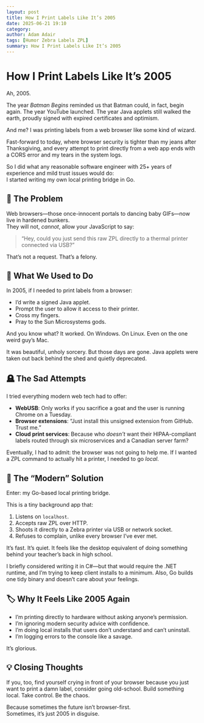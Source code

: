 ```yaml
---
layout: post
title: How I Print Labels Like It’s 2005
date: 2025-06-21 19:10
category: 
author: Adam Adair
tags: [Humor Zebra Labels ZPL]
summary: How I Print Labels Like It’s 2005
---
```

# How I Print Labels Like It’s 2005

Ah, 2005.

The year *Batman Begins* reminded us that Batman could, in fact, begin again. The year YouTube launched. The year Java applets still walked the earth, proudly signed with expired certificates and optimism.

And me? I was printing labels from a web browser like some kind of wizard.

Fast-forward to today, where browser security is tighter than my jeans after Thanksgiving, and every attempt to print directly from a web app ends with a CORS error and my tears in the system logs.

So I did what any reasonable software engineer with 25+ years of experience and mild trust issues would do:  
I started writing my own local printing bridge in Go.

## 🧻 The Problem

Web browsers—those once-innocent portals to dancing baby GIFs—now live in hardened bunkers.  
They will not, *cannot*, allow your JavaScript to say:

> “Hey, could you just send this raw ZPL directly to a thermal printer connected via USB?”  

That’s not a request. That’s a felony.

## 🦾 What We Used to Do

In 2005, if I needed to print labels from a browser:

- I’d write a signed Java applet.
- Prompt the user to allow it access to their printer.
- Cross my fingers.
- Pray to the Sun Microsystems gods.

And you know what? It worked. On Windows. On Linux. Even on the one weird guy’s Mac.

It was beautiful, unholy sorcery. But those days are gone. Java applets were taken out back behind the shed and quietly deprecated.

## 🪦 The Sad Attempts

I tried everything modern web tech had to offer:

- **WebUSB**: Only works if you sacrifice a goat and the user is running Chrome on a Tuesday.
- **Browser extensions**: “Just install this unsigned extension from GitHub. Trust me.”
- **Cloud print services**: Because who *doesn't* want their HIPAA-compliant labels routed through six microservices and a Canadian server farm?

Eventually, I had to admit: the browser was not going to help me. If I wanted a ZPL command to actually hit a printer, I needed to go *local*.

## 🧰 The “Modern” Solution

Enter: my Go-based local printing bridge.

This is a tiny background app that:

1. Listens on `localhost`.
2. Accepts raw ZPL over HTTP.
3. Shoots it directly to a Zebra printer via USB or network socket.
4. Refuses to complain, unlike every browser I’ve ever met.

It’s fast. It’s quiet. It feels like the desktop equivalent of doing something behind your teacher’s back in high school.

I briefly considered writing it in C#—but that would require the .NET runtime, and I’m trying to keep client installs to a minimum. Also, Go builds one tidy binary and doesn’t care about your feelings.

## 🏷️ Why It Feels Like 2005 Again

- I’m printing directly to hardware without asking anyone’s permission.
- I’m ignoring modern security advice with confidence.
- I’m doing local installs that users don’t understand and can’t uninstall.
- I’m logging errors to the console like a savage.

It’s glorious.

## 💡 Closing Thoughts

If you, too, find yourself crying in front of your browser because you just want to print a damn label, consider going old-school. Build something local. Take control. Be the chaos.

Because sometimes the future isn’t browser-first.  
Sometimes, it’s just 2005 in disguise.
